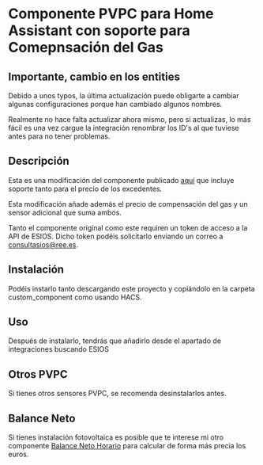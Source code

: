 
# Componente PVPC para Home Assistant con soporte para Comepnsación del Gas


## Importante, cambio en los entities

Debido a unos typos, la última actualización puede obligarte a cambiar algunas configuraciones porque han cambiado algunos nombres.

Realmente no hace falta actualizar ahora mismo, pero si actualizas, lo más fácil es una vez cargue la integración renombrar los ID's al que tuviese antes para no tener problemas.


## Descripción

Esta es una modificación del componente publicado [aquí](https://github.com/azogue/aiopvpc/issues/9#issuecomment-968049577) que incluye soporte tanto para el precio de los excedentes.

Esta modificación añade además el precio de compensación del gas y un sensor adicional que suma ambos.

Tanto el componente original como este requiren un token de acceso a la API de ESIOS. Dicho token podéis solicitarlo enviando un correo a consultasios@ree.es.

## Instalación

Podéis instarlo tanto descargando este proyecto y copiándolo en la carpeta custom_component como usando HACS.

## Uso

Después de instalarlo, tendrás que añadirlo desde el apartado de integraciones buscando ESIOS

## Otros PVPC

Si tienes otros sensores PVPC, se recomenda desinstalarlos antes.


## Balance Neto

Si tienes instalación fotovoltaica es posible que te interese mi otro componente [Balance Neto Horario](https://github.com/MiguelAngelLV/balance_neto) para calcular de forma más precia los euros.
